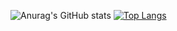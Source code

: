 ![Anurag's GitHub stats](https://github-readme-stats.vercel.app/api?username=Glatrix&show_icons=true&theme=Gradient)
[![Top Langs](https://github-readme-stats.vercel.app/api/top-langs/?username=Glatrix)](https://github.com/anuraghazra/github-readme-stats)

